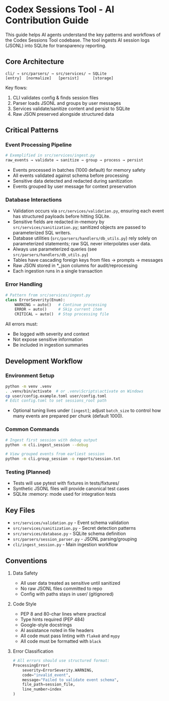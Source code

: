 # Codex Sessions Tool - AI Contribution Guide

This guide helps AI agents understand the key patterns and workflows of the Codex Sessions Tool codebase. The tool ingests AI session logs (JSONL) into SQLite for transparency reporting.

## Core Architecture

```
cli/ → src/parsers/ → src/services/ → SQLite
[entry]  [normalize]   [persist]      [storage]
```

Key flows:
1. CLI validates config & finds session files
2. Parser loads JSONL and groups by user messages
3. Services validate/sanitize content and persist to SQLite
4. Raw JSON preserved alongside structured data

## Critical Patterns

### Event Processing Pipeline
```python
# Exemplified in src/services/ingest.py
raw_events → validate → sanitize → group → process → persist
```
- Events processed in batches (1000 default) for memory safety
- All events validated against schema before processing
- Sensitive data detected and redacted during sanitization
- Events grouped by user message for context preservation

### Database Interactions
- Validation occurs via `src/services/validation.py`, ensuring each event has structured payloads before hitting SQLite.
- Sensitive fields are redacted in-memory by `src/services/sanitization.py`; sanitized objects are passed to parameterized SQL writers.
- Database utilities (`src/parsers/handlers/db_utils.py`) rely solely on parameterized statements; raw SQL never interpolates user data.
- Always use parameterized queries (see `src/parsers/handlers/db_utils.py`)
- Tables have cascading foreign keys from files → prompts → messages
- Raw JSON stored in *_json columns for audit/reprocessing
- Each ingestion runs in a single transaction

### Error Handling
```python
# Pattern from src/services/ingest.py
class ErrorSeverity(Enum):
    WARNING = auto()   # Continue processing
    ERROR = auto()     # Skip current item
    CRITICAL = auto()  # Stop processing file
```
All errors must:
- Be logged with severity and context
- Not expose sensitive information
- Be included in ingestion summaries

## Development Workflow

### Environment Setup
```bash
python -m venv .venv
. .venv/bin/activate  # or .venv\Scripts\activate on Windows
cp user/config.example.toml user/config.toml
# Edit config.toml to set sessions_root path
```
- Optional tuning lives under `[ingest]`; adjust `batch_size` to control how many
  events are prepared per chunk (default 1000).

### Common Commands
```bash
# Ingest first session with debug output
python -m cli.ingest_session --debug

# View grouped events from earliest session
python -m cli.group_session -o reports/session.txt
```

### Testing (Planned)
- Tests will use pytest with fixtures in tests/fixtures/
- Synthetic JSONL files will provide canonical test cases
- SQLite :memory: mode used for integration tests

## Key Files

- `src/services/validation.py` - Event schema validation
- `src/services/sanitization.py` - Secret detection patterns
- `src/services/database.py` - SQLite schema definition
- `src/parsers/session_parser.py` - JSONL parsing/grouping
- `cli/ingest_session.py` - Main ingestion workflow

## Conventions

1. Data Safety
   - All user data treated as sensitive until sanitized
   - No raw JSONL files committed to repo
   - Config with paths stays in user/ (gitignored)

2. Code Style
   - PEP 8 and 80-char lines where practical
   - Type hints required (PEP 484)
   - Google-style docstrings
   - AI assistance noted in file headers
   - All code must pass linting with `flake8` and `mypy`
   - All code must be formatted with `black`

3. Error Classification
   ```python
   # All errors should use structured format:
   ProcessingError(
       severity=ErrorSeverity.WARNING,
       code="invalid_event",
       message="Failed to validate event schema",
       file_path=session_file,
       line_number=index
   )
   ```

